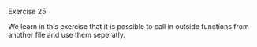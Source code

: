 Exercise 25

We learn in this exercise that it is possible to call in outside functions from another file and use them seperatly.
